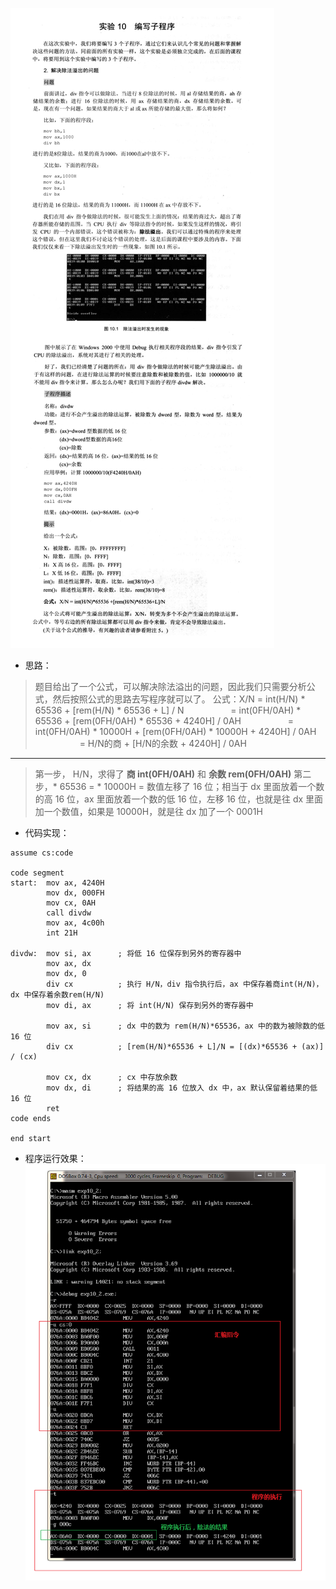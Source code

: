 ![实验10-2 编写子程序-解决除法溢出的问题](./汇编语言(第3版，王爽著)：实验10-2-编写子程序-解决除法溢出的问题.assets/17731575-037f7077c05a0cad.png)

- 思路：
> 题目给出了一个公式，可以解决除法溢出的问题，因此我们只需要分析公式，然后按照公式的思路去写程序就可以了。
> 公式：X/N = int(H/N) * 65536 + [rem(H/N) * 65536 + L] / N
>&nbsp;&nbsp;&nbsp;&nbsp;&nbsp;&nbsp;&nbsp;&nbsp;&nbsp;&nbsp;&nbsp;&nbsp;&nbsp;&nbsp;&nbsp;&nbsp;&nbsp;&nbsp;= int(0FH/0AH) * 65536 + [rem(0FH/0AH) * 65536 + 4240H] / 0AH
>&nbsp;&nbsp;&nbsp;&nbsp;&nbsp;&nbsp;&nbsp;&nbsp;&nbsp;&nbsp;&nbsp;&nbsp;&nbsp;&nbsp;&nbsp;&nbsp;&nbsp;&nbsp;= int(0FH/0AH) * 10000H + [rem(0FH/0AH) * 10000H + 4240H] / 0AH
>&nbsp;&nbsp;&nbsp;&nbsp;&nbsp;&nbsp;&nbsp;&nbsp;&nbsp;&nbsp;&nbsp;&nbsp;&nbsp;&nbsp;&nbsp;&nbsp;&nbsp;&nbsp;= H/N的商 + [H/N的余数 + 4240H] / 0AH
---
> 第一步， H/N，求得了 **商 int(0FH/0AH)** 和 **余数 rem(0FH/0AH)**
> 第二步，* 65536 = * 10000H = 数值左移了 16 位；相当于 dx 里面放着一个数的高 16 位，ax 里面放着一个数的低 16 位，左移 16 位，也就是往 dx 里面加一个数值，如果是 10000H，就是往 dx 加了一个 0001H


- 代码实现：
```
assume cs:code

code segment
start:  mov ax, 4240H
        mov dx, 000FH
        mov cx, 0AH
        call divdw
        mov ax, 4c00h
        int 21H

divdw:  mov si, ax      ; 将低 16 位保存到另外的寄存器中
        mov ax, dx
        mov dx, 0
        div cx          ; 执行 H/N，div 指令执行后，ax 中保存着商int(H/N)，dx 中保存着余数rem(H/N)
        mov di, ax      ; 将 int(H/N) 保存到另外的寄存器中

        mov ax, si      ; dx 中的数为 rem(H/N)*65536，ax 中的数为被除数的低 16 位
        div cx          ; [rem(H/N)*65536 + L]/N = [(dx)*65536 + (ax)] / (cx)

        mov cx, dx      ; cx 中存放余数
        mov dx, di      ; 将结果的高 16 位放入 dx 中，ax 默认保留着结果的低 16 位
        ret
code ends

end start
```

- 程序运行效果：
![实验10_2 程序运行效果](./汇编语言(第3版，王爽著)：实验10-2-编写子程序-解决除法溢出的问题.assets/17731575-347b6c880aafb492.png)

